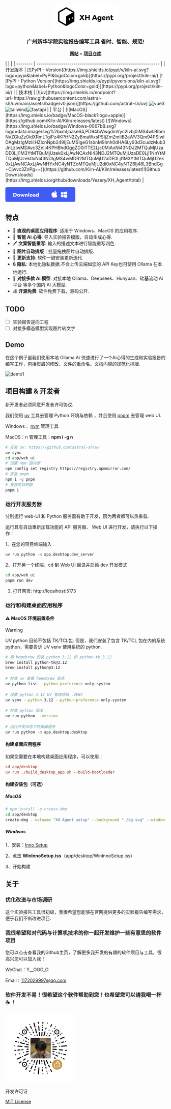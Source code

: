 <p align="center">
    <picture>
        <img width="205" alt="XH Agent Logo" src="./doc/logo.png">
    </picture>
</p>
<h3 align="center">
    广州新华学院实验报告编写工具  省时、智能、规范!
</h3>


<p align="center">
  <a href="http://www.zivye.asia/"><strong>网站</strong></a> •
  <a href="https://github.com/Yezery/XH_Agent"><strong>项目仓库</strong></a>
</p>
|          |                                                              |
| -------- | ------------------------------------------------------------ |
| 开发版本 | [![PyPI - Version](https://img.shields.io/pypi/v/kiln-ai.svg?logo=pypi&label=PyPI&logoColor=gold)](https://pypi.org/project/kiln-ai/) [![PyPI - Python Version](https://img.shields.io/pypi/pyversions/kiln-ai.svg?logo=python&label=Python&logoColor=gold)](https://pypi.org/project/kiln-ai/) |
| 技术栈   | [![uv](https://img.shields.io/endpoint?url=https://raw.githubusercontent.com/astral-sh/uv/main/assets/badge/v0.json)](https://github.com/astral-sh/uv) <img alt="vue3" src="https://img.shields.io/badge/-Vue3-6DB33F?style=flat-square&logo=vuedotjs&logoColor=white" /><img alt="tailwind" src="https://img.shields.io/badge/-Tailwindcss-00BFFF?style=flat-square&logo=Tailwindcss&logoColor=white" /><img alt="fastapi" src="https://img.shields.io/badge/-FastAPI-6DB33F?style=flat-square&logo=fastapi&logoColor=white" /> |
| 平台     | [![MacOS](https://img.shields.io/badge/MacOS-black?logo=apple)](https://github.com/Kiln-AI/Kiln/releases/latest) [![Windows](https://img.shields.io/badge/Windows-0067b8.svg?logo=data:image/svg%2bxml;base64,PD94bWwgdmVyc2lvbj0iMS4wIiBlbmNvZGluZz0idXRmLTgiPz4KPHN2ZyBmaWxsPSIjZmZmIiB2aWV3Qm94PSIwIDAgMzIgMzIiIHZlcnNpb249IjEuMSIgeG1sbnM9Imh0dHA6Ly93d3cudzMub3JnLzIwMDAvc3ZnIj4KPHBhdGggZD0iTTE2Ljc0MiAxNi43NDJ2MTQuMjUzaDE0LjI1M3YtMTQuMjUzek0xLjAwNCAxNi43NDJ2MTQuMjUzaDE0LjI1NnYtMTQuMjUzek0xNi43NDIgMS4wMDR2MTQuMjU2aDE0LjI1M3YtMTQuMjU2ek0xLjAwNCAxLjAwNHYxNC4yNTZoMTQuMjU2di0xNC4yNTZ6Ij48L3BhdGg+Cjwvc3ZnPg==)](https://github.com/Kiln-AI/Kiln/releases/latest)![Github Downsloads](https://img.shields.io/github/downloads/Yezery/XH_Agent/total) |

[<img width="220" alt="Download button" src="./doc/download.png">]([https://github.com/Yezery/XH_Agent/releases/latest) 

## 特点

- 🚀 **直观的桌面应用程序**: 适用于 Windows、MacOS 的应用程序.
- 🧠 **智能 Ai 心得**: 导入实验报告模版，自动生成心得.
- 🖊️ **文案智能重写**: 输入的描述文本进行智能重写润色.
- 📂 **图片自动排版**：批量拖拽图片自动排版.
- 🤝 **更新支持**: 软件一键安装更新迭代.
- 🔒 **隐私**: 本地化隐私数据.不会上传云端如您的 API Key也可使用 Ollama 在本地运行.
- 🤖 **对接多款 Ai 模型**: 对接本地 Ollama、Deepseek、Hunyuan、硅基流动 Ai 平台 等多个国内 AI 大模型.
- 💰 **开源免费**: 软件免费下载，源码公开.

## TODO

- [ ] 实验报告逆向工程
- [ ] 对接多模态模型实现图片转文字

## Demo

在这个例子里我们使用本地 Ollama Ai 快速进行了一个Ai心得的生成和实验报告的编写工作，包括页眉的修改、文件的重命名、文档内容的规范化排版.

<img alt="demo1" src="./doc/demo.gif">

## 项目构建 & 开发者

新开发者必须同意开发者许可协议.

我们使用 [uv](https://github.com/astral-sh/uv) 工具去管理 Python 环境与依赖 ，并且使用 [pnpm](https://www.pnpm.cn/) 去管理 web UI.

Windows： [nvm](https://github.com/coreybutler/nvm-windows/releases)  管理工具 

MacOS：n 管理工具：**npm i -g n**

```bash
# 安装 uv: https://github.com/astral-sh/uv
uv sync
cd app/web_ui
# 设置 npm 国内源 
npm config set registry https://registry.npmmirror.com/
# 安装 pnpm
npm i -g pnpm
# 安装项目依赖
pnpm i
```

### 运行开发服务器

分别运行 web-UI 和 Python 服务器有助于开发，因为两者都可以热重载.

运行具有自动重新加载功能的 API 服务器、 Web UI 进行开发，请执行以下操作：

1、在您的项目终端输入

```bash
uv run python -m app.desktop.dev_server
```

2、打开另一个终端，cd 到 Web UI 目录并启动 dev 开发模式

```bash
cd app/web_ui
pnpm run dev
```

3. 打开网页: http://localhost:5173

### 运行和构建桌面应用程序

#### ⚠️ MacOS 环境前置条件

> [!WARNING]
>
> UV python 目前不包括 TK/TCL包. 但是，我们安装了包含 TK/TCL 包在内的系统 python，需要告诉 UV venv 使用系统的 python.

```bash
# 用 homebrew 安装 python 3.12 和 python-tk 3.12
brew install python-tk@3.12
brew install python@3.12

# 检查 uv 查看 hoembrew 版本
uv python list --python-preference only-system

# 设置 python 3.12 UV 管理项目 .VENV
uv venv --python 3.12 --python-preference only-system

# 检查 python 版本
uv run python --version

# 运行开发状态下的桌面程序
uv run python -m app.desktop.desktop
```

#### 构建桌面应用程序

如果您需要在本地构建桌面应用程序，可以使用：

```ini
cd app/desktop
uv run ./build_desktop_app.sh --build-bootloader
```

#### 构建安装包（可选）

##### MacOS

```bash
# npm install -g create-dmg
cd app/desktop
create-dmg --volname "XH Agent setup" --background "./bg.svg" --window-pos 400 200 --window-size 660 400 --icon-size 100 --icon "XH Agent.app" 160 185 --hide-extension "XH Agent.app" --app-drop-link 500 185 --volicon "./installer.icns" build/dist/'XH Agent-darwin.dmg' build/dist/'XH Agent.app'
```

##### Windwos

1、安装：[Inno Setup](https://jrsoftware.org/isdl.php)

2、点击 **WinInnoSetup.iss**（app/desktop/WinInnoSetup.iss）

3、开始构建

## 关于

### 优化改进与市场调研

这个实验报告工具很初级，我很希望您能够在官网提供更多的实验报告编写需求，便于我们不断改进项目.

### 我很希望和对代码与计算机技术的你一起开发维护一些有意思的软件项目

您可以点击查看我的Github主页，了解更多我开发的有趣的软件项目与工具，很高兴您可以加入我！

WeChat：Y__OOO_O

Email：1172029997@qq.com

### 软件开发不易！很希望这个软件帮助到您！也希望您可以请我喝一杯 ☕️ ！

<img width="220" alt="reward" src="./doc/reward.jpg">

开发许可证

 [MIT License](./LICENSE.txt)

